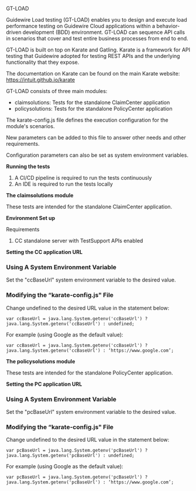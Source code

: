 GT-LOAD

Guidewire Load testing (GT-LOAD) enables you to design and execute load performance testing on
Guidewire Cloud applications within a behavior-driven development (BDD) environment. GT-LOAD can sequence API
calls in scenarios that cover and test entire business processes from end to end.

GT-LOAD is built on top on Karate and Gatling. Karate is a framework for API testing that Guidewire adopted for testing REST APIs
and the underlying functionality that they expose.

The documentation on Karate can be found on the main Karate website: https://intuit.github.io/karate

GT-LOAD consists of three main modules:
* claimsolutions: Tests for the standalone ClaimCenter application
* policysolutions: Tests for the standalone PolicyCenter application

The karate-config.js file defines the execution configuration for the module's scenarios.

New parameters can be added to this file to answer other needs and other requirements.

Configuration parameters can also be set as system environment variables.

**Running the tests**
1. A CI/CD pipeline is required to run the tests continuously
2. An IDE is required to run the tests locally

**The claimsolutions module**

These tests are intended for the standalone ClaimCenter application.

**Environment Set up**

Requirements
1.	CC standalone server with TestSupport APIs enabled

**Setting the CC application URL**

### Using A System Environment Variable

Set the "ccBaseUrl" system environment variable to the desired value.

### Modifying the “karate-config.js" File

Change undefined to the desired URL value in the statement below:
```
var ccBaseUrl = java.lang.System.getenv('ccBaseUrl') ? java.lang.System.getenv('ccBaseUrl') : undefined;
```
For example (using Google as the default value):
```
var ccBaseUrl = java.lang.System.getenv('ccBaseUrl') ? java.lang.System.getenv('ccBaseUrl') : ‘https://www.google.com’;
```

**The policysolutions module**

These tests are intended for the standalone PolicyCenter application.

**Setting the PC application URL**

### Using A System Environment Variable

Set the "pcBaseUrl" system environment variable to the desired value.

### Modifying the “karate-config.js" File

Change undefined to the desired URL value in the statement below:
```
var pcBaseUrl = java.lang.System.getenv('pcBaseUrl') ? java.lang.System.getenv('pcBaseUrl') : undefined;
```
For example (using Google as the default value):
```
var pcBaseUrl = java.lang.System.getenv('pcBaseUrl') ? java.lang.System.getenv('pcBaseUrl') : ‘https://www.google.com’;
```
